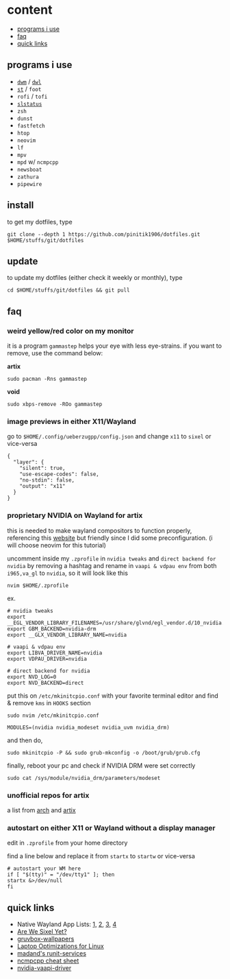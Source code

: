 # content

- [programs i use](https://github.com/pinitik1906/dotfiles#programs-i-use)
- [faq](https://github.com/pinitik1906/dotfiles#faq)
- [quick links](https://github.com/pinitik1906/dotfiles#quick-links)

## programs i use

- [`dwm`](https://github.com/pinitik1906/dwm) / [`dwl`](https://github.com/pinitik1906/dwl)
- [`st`](https://github.com/pinitik1906/st) / `foot`
- `rofi` / `tofi`
- [`slstatus`](https://github.com/pinitik1906/slstatus)
- `zsh`
- `dunst`
- `fastfetch`
- `htop`
- `neovim`
- `lf`
- `mpv`
- `mpd` w/ `ncmpcpp`
- `newsboat`
- `zathura`
- `pipewire`

## install
to get my dotfiles, type

```
git clone --depth 1 https://github.com/pinitik1906/dotfiles.git $HOME/stuffs/git/dotfiles
```

## update
to update my dotfiles (either check it weekly or monthly), type

```
cd $HOME/stuffs/git/dotfiles && git pull
```

## faq

### weird yellow/red color on my monitor
it is a program `gammastep` helps your eye with less eye-strains. if you want to remove, use the command below:

**artix**
```
sudo pacman -Rns gammastep
```

**void**
```
sudo xbps-remove -ROo gammastep
```

### image previews in either X11/Wayland
go to `$HOME/.config/ueberzugpp/config.json` and change `x11` to `sixel` or vice-versa

```
{
  "layer": {
    "silent": true,
    "use-escape-codes": false,
    "no-stdin": false,
    "output": "x11"
  }
}
```

### proprietary NVIDIA on Wayland for artix
this is needed to make wayland compositors to function properly, referencing this [website](https://linuxiac.com/nvidia-with-wayland-on-arch-setup-guide/) but friendly since I did some preconfiguration. (i will choose neovim for this tutorial)

uncomment inside my `.zprofile` in `nvidia tweaks` and `direct backend for nvidia` by removing a hashtag and rename in `vaapi & vdpau env` from both `i965,va_gl` to `nvidia`, so it will look like this

```
nvim $HOME/.zprofile
```

ex.

```
# nvidia tweaks
export __EGL_VENDOR_LIBRARY_FILENAMES=/usr/share/glvnd/egl_vendor.d/10_nvidia.json
export GBM_BACKEND=nvidia-drm
export __GLX_VENDOR_LIBRARY_NAME=nvidia

# vaapi & vdpau env
export LIBVA_DRIVER_NAME=nvidia
export VDPAU_DRIVER=nvidia

# direct backend for nvidia
export NVD_LOG=0
export NVD_BACKEND=direct
```

put this on `/etc/mkinitcpio.conf` with your favorite terminal editor and find & remove `kms` in `HOOKS` section

```
sudo nvim /etc/mkinitcpio.conf
```

```
MODULES=(nvidia nvidia_modeset nvidia_uvm nvidia_drm)
```

and then do,

```
sudo mkinitcpio -P && sudo grub-mkconfig -o /boot/grub/grub.cfg
```

finally, reboot your pc and check if NVIDIA DRM were set correctly

```
sudo cat /sys/module/nvidia_drm/parameters/modeset
```

### unofficial repos for artix
a list from [arch](https://wiki.archlinux.org/title/User_repo#Signed) and [artix](https://wiki.artixlinux.org/Main/UnofficialUserRepositories)

### autostart on either X11 or Wayland without a display manager
edit in `.zprofile` from your home directory

find a line below and replace it from `startx` to `startw` or vice-versa

```
# autostart your WM here
if [ "$(tty)" = "/dev/tty1" ]; then
startx &>/dev/null
fi
```

## quick links
- Native Wayland App Lists: [1,](https://wearewaylandnow.com/) [2,](https://github.com/rcalixte/awesome-wayland) [3,](https://wiki.gentoo.org/wiki/List_of_software_for_Wayland) [4](https://codeberg.org/river/wiki/src/branch/master/pages/Recommended-Software.md)
- [Are We Sixel Yet?](https://www.arewesixelyet.com/)
- [gruvbox-wallpapers](https://github.com/AngelJumbo/gruvbox-wallpapers)
- [Laptop Optimizations for Linux](https://gist.github.com/LarryIsBetter/218fda4358565c431ba0e831665af3d1)
- [madand's runit-services](https://github.com/madand/runit-services)
- [ncmpcpp cheat sheet](https://pkgbuild.com/~jelle/ncmpcpp/)
- [nvidia-vaapi-driver](https://github.com/elFarto/nvidia-vaapi-driver)
